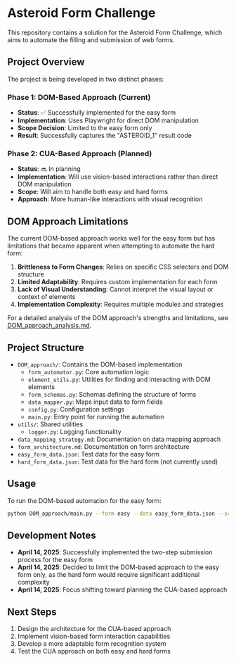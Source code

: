 # Asteroid Form Challenge

This repository contains a solution for the Asteroid Form Challenge, which aims to automate the filling and submission of web forms.

## Project Overview

The project is being developed in two distinct phases:

### Phase 1: DOM-Based Approach (Current)
- **Status**: ✅ Successfully implemented for the easy form
- **Implementation**: Uses Playwright for direct DOM manipulation
- **Scope Decision**: Limited to the easy form only
- **Result**: Successfully captures the "ASTEROID_1" result code

### Phase 2: CUA-Based Approach (Planned)
- **Status**: 🔜 In planning
- **Implementation**: Will use vision-based interactions rather than direct DOM manipulation
- **Scope**: Will aim to handle both easy and hard forms
- **Approach**: More human-like interactions with visual recognition

## DOM Approach Limitations

The current DOM-based approach works well for the easy form but has limitations that became apparent when attempting to automate the hard form:

1. **Brittleness to Form Changes**: Relies on specific CSS selectors and DOM structure
2. **Limited Adaptability**: Requires custom implementation for each form
3. **Lack of Visual Understanding**: Cannot interpret the visual layout or context of elements
4. **Implementation Complexity**: Requires multiple modules and strategies

For a detailed analysis of the DOM approach's strengths and limitations, see [DOM_approach_analysis.md](DOM_approach_analysis.md).

## Project Structure

- `DOM_approach/`: Contains the DOM-based implementation
  - `form_automator.py`: Core automation logic
  - `element_utils.py`: Utilities for finding and interacting with DOM elements
  - `form_schemas.py`: Schemas defining the structure of forms
  - `data_mapper.py`: Maps input data to form fields
  - `config.py`: Configuration settings
  - `main.py`: Entry point for running the automation
- `utils/`: Shared utilities
  - `logger.py`: Logging functionality
- `data_mapping_strategy.md`: Documentation on data mapping approach
- `form_architecture.md`: Documentation on form architecture
- `easy_form_data.json`: Test data for the easy form
- `hard_form_data.json`: Test data for the hard form (not currently used)

## Usage

To run the DOM-based automation for the easy form:

```bash
python DOM_approach/main.py --form easy --data easy_form_data.json --screenshots
```

## Development Notes

- **April 14, 2025**: Successfully implemented the two-step submission process for the easy form
- **April 14, 2025**: Decided to limit the DOM-based approach to the easy form only, as the hard form would require significant additional complexity
- **April 14, 2025**: Focus shifting toward planning the CUA-based approach

## Next Steps

1. Design the architecture for the CUA-based approach
2. Implement vision-based form interaction capabilities
3. Develop a more adaptable form recognition system
4. Test the CUA approach on both easy and hard forms
